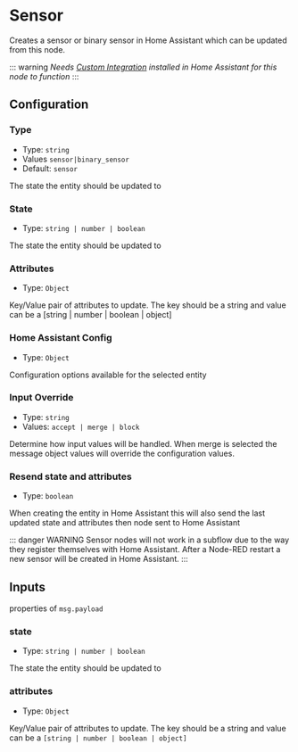 # Sensor

Creates a sensor or binary sensor in Home Assistant which can be updated
from this node.

::: warning
_Needs [Custom Integration](https://github.com/zachowj/hass-node-red) installed
in Home Assistant for this node to function_
:::

## Configuration

### Type <Badge text="required"/>

- Type: `string`
- Values `sensor|binary_sensor`
- Default: `sensor`

The state the entity should be updated to

### State <Badge text="required"/>

- Type: `string | number | boolean`

The state the entity should be updated to

### Attributes

- Type: `Object`

Key/Value pair of attributes to update. The key should be a string and value can be a [string | number | boolean | object]

### Home Assistant Config

- Type: `Object`

Configuration options available for the selected entity

### Input Override

- Type: `string`
- Values: `accept | merge | block`

Determine how input values will be handled. When merge is selected the message object values will override the configuration values.

### Resend state and attributes

- Type: `boolean`

When creating the entity in Home Assistant this will also send the last updated state and attributes then node sent to Home Assistant

::: danger WARNING
Sensor nodes will not work in a subflow due to the way they register themselves
with Home Assistant. After a Node-RED restart a new sensor will be created in
Home Assistant.
:::

## Inputs

properties of `msg.payload`

### state

- Type: `string | number | boolean`

The state the entity should be updated to

### attributes

- Type: `Object`

Key/Value pair of attributes to update. The key should be a string and value can be a `[string | number | boolean | object]`

<!-- TODO: outputs -->
